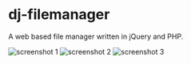 # dj-filemanager

A web based file manager written in jQuery and PHP. 

![screenshot 1](https://dhrusya.com/images/1.png)
![screenshot 2](https://dhrusya.com/images/2.png)
![screenshot 3](https://dhrusya.com/images/3.png)
